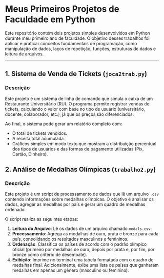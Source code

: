 # Meus Primeiros Projetos de Faculdade em Python

Este repositório contém dois projetos simples desenvolvidos em Python durante meu primeiro ano de faculdade. O objetivo desses trabalhos foi aplicar e praticar conceitos fundamentais de programação, como manipulação de dados, laços de repetição, funções, estruturas de dados e leitura de arquivos.

---

## 1. Sistema de Venda de Tickets (`joca2trab.py`)

### Descrição

Este projeto é um sistema de linha de comando que simula o caixa de um Restaurante Universitário (RU). O programa permite registrar vendas de tickets, calculando o valor com base no tipo de usuário (universitário, docente, colaborador, etc.), já que os preços são diferenciados.

Ao final, o sistema pode gerar um relatório completo com:
* O total de tickets vendidos.
* A receita total acumulada.
* Gráficos simples em modo texto que mostram a distribuição percentual dos tipos de usuários e das formas de pagamento utilizadas (Pix, Cartão, Dinheiro).



## 2. Análise de Medalhas Olímpicas (`trabalho2.py`)

### Descrição

Este projeto é um script de processamento de dados que lê um arquivo `.csv` contendo informações sobre medalhas olímpicas. O objetivo é analisar os dados, agregar as medalhas por país e gerar um quadro de medalhas ordenado.

O script realiza as seguintes etapas:
1.  **Leitura do Arquivo**: Lê os dados de um arquivo chamado `medals.csv`.
2.  **Processamento**: Agrega as medalhas de ouro, prata e bronze para cada país, consolidando os resultados masculinos e femininos.
3.  **Ordenação**: Classifica os países de acordo com o padrão olímpico oficial (primeiro por medalhas de ouro, depois por prata e, por fim, por bronze como critério de desempate).
4.  **Exibição**: Imprime no terminal uma tabela formatada com o quadro de medalhas final. Adicionalmente, exibe uma lista de países que ganharam medalhas em apenas um gênero (masculino ou feminino).



